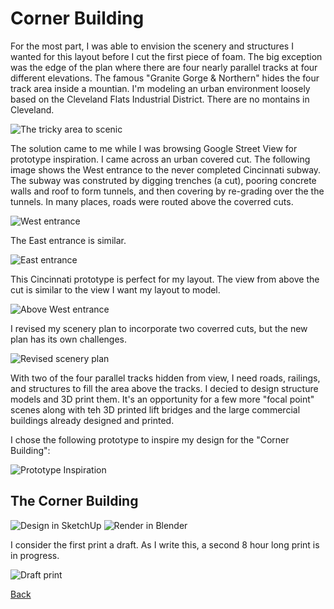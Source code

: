 # Corner Building

For the most part, I was able to envision the scenery and structures I wanted for this layout before I cut the first piece of foam. The big exception was the edge of the plan where there are four nearly parallel tracks at four different elevations. The famous "Granite Gorge & Northern" hides the four track area inside a mountian. I'm modeling an urban environment loosely based on the Cleveland Flats Industrial District. There are no montains in Cleveland.

![The tricky area to scenic](revisedPlanWithCorner.png)

The solution came to me while I was browsing Google Street View for prototype inspiration. I came across an urban covered cut. The following image shows the West entrance to the never completed Cincinnati subway. The subway was construted by digging trenches (a cut), pooring concrete walls and roof to form tunnels, and then covering by re-grading over the the tunnels. In many places, roads were routed above the coverred cuts.

![West entrance](cincinnatiSubwayWestEntrance.jpeg)

The East entrance is similar.

![East entrance](cincinnatiSubwayEastEntrance.jpg)

This Cincinnati prototype is perfect for my layout. The view from above the cut is similar to the view I want my layout to model.

![Above West entrance](cincinnatiSubwayAbove.png)

I revised my scenery plan to incorporate two coverred cuts, but the new plan has its own challenges.

![Revised scenery plan](planRevisedCornerB.png)

With two of the four parallel tracks hidden from view, I need roads, railings, and structures to fill the area above the tracks. I decied to design structure models and 3D print them. It's an opportunity for a few more "focal point" scenes along with teh 3D printed lift bridges and the large commercial buildings already designed and printed.

I chose the following prototype to inspire my design for the "Corner Building":

![Prototype Inspiration](PrototypeCornerBuilding.png)

## The Corner Building

![Design in SketchUp](screenShotSketchUpCornerBuilding.png)
![Render in Blender](buildingCorner02.png)

I consider the first print a draft. As I write this, a second 8 hour long print is in progress.

![Draft print](buildingCornerDraft00.png)

[Back](https://nscale4by8.github.io/nscale4x8/)

